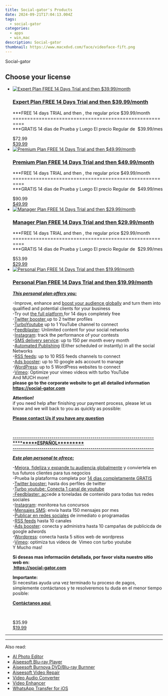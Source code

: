 ```yaml
---
title: Social-gator's Products
date: 2024-09-21T17:04:13.004Z
tags: 
  - social-gator
categories: 
  - apps
  - win,mac
description: Social-gator
thumbnail: https://www.macxdvd.com/face/videoface-fift.png
---
```


Social-gator

<!--__INIT__BEGIN__TAG__PRODUCTS__LIST__-->
<!--__INIT__END__TAG__PRODUCTS__LIST__-->

<!--__INIT__BEGIN__TAG__FEED_PRODUCTS__LIST__-->
## Choose your license

<div class="home-content-container">
  <ul class="home-article-list">
    <li class="home-article-item flex flex-row feedProduct">
      <div class="basis-1/3 lg:basis-1/4 xl:basis-1/5 relative flex justify-center items-center overflow-hidden">
                <a href="https://secure.2checkout.com/order/cart.php?PRODS=29329597&amp;QTY=1&amp;AFFILIATE=108875" class="w-24 h-24 md:w-28 md:h-28 lg:w-32 lg:h-32 xl:w-42 xl:h-42 max-w-24 max-h-24 md:max-w-28 md:max-h-28 lg:max-w-32 lg:max-h-32 xl:max-w-42 xl:max-h-42 -pt-2">
          <img src="https://thmb.techidaily.com/056b5dc5bf38553fc5e62980ac558058cdfef6fae043dca04e140a16eeec969f.jpg" alt="Expert Plan FREE 14 Days Trial and then $39.99/month" class="relative w-full h-full rounded-full object-cover dark:brightness-75 -mt-4 p-4">
        </a>
              </div>
      <div class="flex flex-col gap-5 px-7 pb-7 basis-2/3 lg:basis-3/4 xl:basis-4/5  pt-5">
        <h3 class="home-article-title"><a href="https://secure.2checkout.com/order/cart.php?PRODS=29329597&amp;QTY=1&amp;AFFILIATE=108875">Expert Plan FREE 14 Days Trial and then $39.99/month</a></h3>
        <div class="home-article-content markdown-body">
                  <html><head></head><body><p>***FREE 14 days TRIAL and then , the regular price $39.99/month<br>
=======================================================<br>
***GRATIS 14 dias de Prueba y Luego El precio Regular de&nbsp; $39.99/mes</p></body></html>                </div>
        <div class="flex flex-row feedProduct-Price">
          <div class="feedProduct-Price--Old">
            <span class="feedProduct-Price--Currency">$</span>72<span class="feedProduct-Price--Cents">.99</span>
          </div>
          <div class="">
            <a href="https://secure.2checkout.com/order/cart.php?PRODS=29329597&amp;QTY=1&amp;AFFILIATE=108875">
            <span class="feedProduct-Price--Currency">$</span>39<span class="feedProduct-Price--Cents">.99</span>
            </a>
          </div>
        </div>
      </div>
    </li>
    <li class="home-article-item flex flex-row feedProduct">
      <div class="basis-1/3 lg:basis-1/4 xl:basis-1/5 relative flex justify-center items-center overflow-hidden">
                <a href="https://secure.2checkout.com/order/cart.php?PRODS=29329729&amp;QTY=1&amp;AFFILIATE=108875" class="w-24 h-24 md:w-28 md:h-28 lg:w-32 lg:h-32 xl:w-42 xl:h-42 max-w-24 max-h-24 md:max-w-28 md:max-h-28 lg:max-w-32 lg:max-h-32 xl:max-w-42 xl:max-h-42 -pt-2">
          <img src="https://thmb.techidaily.com/056b5dc5bf38553fc5e62980ac558058cdfef6fae043dca04e140a16eeec969f.jpg" alt="Premium Plan FREE 14 Days Trial and then $49.99/month" class="relative w-full h-full rounded-full object-cover dark:brightness-75 -mt-4 p-4">
        </a>
              </div>
      <div class="flex flex-col gap-5 px-7 pb-7 basis-2/3 lg:basis-3/4 xl:basis-4/5  pt-5">
        <h3 class="home-article-title"><a href="https://secure.2checkout.com/order/cart.php?PRODS=29329729&amp;QTY=1&amp;AFFILIATE=108875">Premium Plan FREE 14 Days Trial and then $49.99/month</a></h3>
        <div class="home-article-content markdown-body">
                  <html><head></head><body><p>***FREE 14 days TRIAL and then , the regular price $49.99/month<br>
=======================================================<br>
***GRATIS 14 dias de Prueba y Luego El precio Regular de&nbsp; $49.99/mes</p></body></html>                </div>
        <div class="flex flex-row feedProduct-Price">
          <div class="feedProduct-Price--Old">
            <span class="feedProduct-Price--Currency">$</span>90<span class="feedProduct-Price--Cents">.99</span>
          </div>
          <div class="">
            <a href="https://secure.2checkout.com/order/cart.php?PRODS=29329729&amp;QTY=1&amp;AFFILIATE=108875">
            <span class="feedProduct-Price--Currency">$</span>49<span class="feedProduct-Price--Cents">.99</span>
            </a>
          </div>
        </div>
      </div>
    </li>
    <li class="home-article-item flex flex-row feedProduct">
      <div class="basis-1/3 lg:basis-1/4 xl:basis-1/5 relative flex justify-center items-center overflow-hidden">
                <a href="https://secure.2checkout.com/order/cart.php?PRODS=29329548&amp;QTY=1&amp;AFFILIATE=108875" class="w-24 h-24 md:w-28 md:h-28 lg:w-32 lg:h-32 xl:w-42 xl:h-42 max-w-24 max-h-24 md:max-w-28 md:max-h-28 lg:max-w-32 lg:max-h-32 xl:max-w-42 xl:max-h-42 -pt-2">
          <img src="https://thmb.techidaily.com/056b5dc5bf38553fc5e62980ac558058cdfef6fae043dca04e140a16eeec969f.jpg" alt="Manager Plan FREE 14 Days Trial and then $29.99/month" class="relative w-full h-full rounded-full object-cover dark:brightness-75 -mt-4 p-4">
        </a>
              </div>
      <div class="flex flex-col gap-5 px-7 pb-7 basis-2/3 lg:basis-3/4 xl:basis-4/5  pt-5">
        <h3 class="home-article-title"><a href="https://secure.2checkout.com/order/cart.php?PRODS=29329548&amp;QTY=1&amp;AFFILIATE=108875">Manager Plan FREE 14 Days Trial and then $29.99/month</a></h3>
        <div class="home-article-content markdown-body">
                  <html><head></head><body><p>***FREE 14 days TRIAL and then , the regular price $29.99/month<br>
=======================================================<br>
***GRATIS 14 dias de Prueba y Luego El precio Regular de&nbsp; $29.99/mes</p></body></html>                </div>
        <div class="flex flex-row feedProduct-Price">
          <div class="feedProduct-Price--Old">
            <span class="feedProduct-Price--Currency">$</span>53<span class="feedProduct-Price--Cents">.99</span>
          </div>
          <div class="">
            <a href="https://secure.2checkout.com/order/cart.php?PRODS=29329548&amp;QTY=1&amp;AFFILIATE=108875">
            <span class="feedProduct-Price--Currency">$</span>29<span class="feedProduct-Price--Cents">.99</span>
            </a>
          </div>
        </div>
      </div>
    </li>
    <li class="home-article-item flex flex-row feedProduct">
      <div class="basis-1/3 lg:basis-1/4 xl:basis-1/5 relative flex justify-center items-center overflow-hidden">
                <a href="https://secure.2checkout.com/order/cart.php?PRODS=29329475&amp;QTY=1&amp;AFFILIATE=108875" class="w-24 h-24 md:w-28 md:h-28 lg:w-32 lg:h-32 xl:w-42 xl:h-42 max-w-24 max-h-24 md:max-w-28 md:max-h-28 lg:max-w-32 lg:max-h-32 xl:max-w-42 xl:max-h-42 -pt-2">
          <img src="https://thmb.techidaily.com/056b5dc5bf38553fc5e62980ac558058cdfef6fae043dca04e140a16eeec969f.jpg" alt="Personal Plan FREE 14 Days Trial and then $19.99/month" class="relative w-full h-full rounded-full object-cover dark:brightness-75 -mt-4 p-4">
        </a>
              </div>
      <div class="flex flex-col gap-5 px-7 pb-7 basis-2/3 lg:basis-3/4 xl:basis-4/5  pt-5">
        <h3 class="home-article-title"><a href="https://secure.2checkout.com/order/cart.php?PRODS=29329475&amp;QTY=1&amp;AFFILIATE=108875">Personal Plan FREE 14 Days Trial and then $19.99/month</a></h3>
        <div class="home-article-content markdown-body">
                  <html><head></head><body><p><strong><u><em>This personal plan offers you:</em></u></strong></p>

<p>-Improve, enhance and <u>boost your audience globally</u> and turn them into qualified and potential clients for your business<br>
-Try out <u>the full platform </u>for 14 days completely free<br>
-<u>Twitter booster </u>up to 2 twitter profiles<br>
-<u>TurboYoutube</u> up to 1 YouTube channel to connect<br>
-<u>Feedblaster</u>: Unlimited content for your social networks<br>
-<u>Instagram</u>: track the performance of your contests<br>
-<u>SMS delivery service</u>: up to 150 per month every month<br>
-<u>Automated Publishing</u> (Either scheduled or instantly) in all the social Networks<br>
-<u>RSS feeds</u>: up to 10 RSS feeds channels to connect<br>
-<u>Ads booster</u>: up to 10 google ads account to manage<br>
-<u>WordPress</u>: up to 5 WordPress websites to connect<br>
-<u>Vimeo</u>: Optimize your vimeo videos with turbo YouTube<br>
And MUCH more!<br>
<strong>please go to the corporate website to get all detailed information</strong><br>
<strong><a href="https://social-gator.com" target="_blank">https://social-gator.com</a></strong></p>

<p><strong>Attention!</strong><br>
if&nbsp;you need help after finishing your payment process, please let us know and we will back to you as quickly as possible:&nbsp;</p>

<p><a href="https://ontechxpert.freshdesk.com/en/support/tickets/new" target="_blank"><strong>Please contact Us if you have any question</strong></a></p>

<p>&nbsp;</p>

<p><u><strong>---------------------------------------------------------------------<br>
*********ESPAÑOL*********<br>
---------------------------------------------------------------------</strong></u></p>

<p><u><em><strong>Este plan personal te ofrece:</strong></em></u></p>

<p>-<u>Mejora, fideliza y expande tu audiencia globalmente</u> y conviertela en tus futuros clientes para tus negocios<br>
-Prueba la plataforma completa por <u>14 dias completamente GRATIS</u><br>
-<u>Twitter booster:</u> hasta dos perfiles de twitter<br>
-<u>Turbo youtube: Conecta 1 canal de youtube<br>
-Feedblaster: ac</u>cede a toneladas de contenido para todas tus redes sociales<br>
-<u>Instagram</u>: monitorea tus concursos<br>
-<u>Mensajes SMS</u>: envía hasta 150 mensajes por mes<br>
-<u>Publicar en redes sociales</u> de inmediato o programadas<br>
-<u>RSS feeds</u> hasta 10 canales<br>
-<u>Ads booster</u>: conecta y administra hasta 10 campañas de publicicda de google adwords<br>
-<u>Wordpress</u>: conecta hasta 5 sitios web de wordpress<br>
-<u>Vimeo</u>: optimiza tus videos de&nbsp; Vimeo con turbo youtube<br>
Y Mucho mas!</p>

<p><strong>Si deseas mas información detallada, por favor visita nuestro sitio web en:</strong><br>
<a href="https://social-gator.com" target="_blank"><strong>&nbsp;https://social-gator.com</strong></a></p>

<p><strong>Importante:</strong><br>
Si necesitas ayuda una vez terminado tu proceso de pagos, simplemente contáctanos y te resolveremos tu duda en el menor tiempo posible:</p>

<p><a href="https://ontechxpert.freshdesk.com/es/support/tickets/new" target="_blank"><strong>Contáctanos aqui&nbsp;</strong></a></p>

<p>&nbsp;</p></body></html>                </div>
        <div class="flex flex-row feedProduct-Price">
          <div class="feedProduct-Price--Old">
            <span class="feedProduct-Price--Currency">$</span>35<span class="feedProduct-Price--Cents">.99</span>
          </div>
          <div class="">
            <a href="https://secure.2checkout.com/order/cart.php?PRODS=29329475&amp;QTY=1&amp;AFFILIATE=108875">
            <span class="feedProduct-Price--Currency">$</span>19<span class="feedProduct-Price--Cents">.99</span>
            </a>
          </div>
        </div>
      </div>
    </li>
  </ul>
</div>

<hr><!--__INIT__END__TAG__FEED_PRODUCTS__LIST__-->

<hr>

<ins class="adsbygoogle"
      style="display:block"
      data-ad-client="ca-pub-7571918770474297"
      data-ad-slot="8358498916"
      data-ad-format="auto"
      data-full-width-responsive="true"></ins>

<span class="atpl-alsoreadstyle">Also read:</span>
<div><ul>
<li><a href="https://tools.techidaily.com/aiseesoft/ai-photo-editor/"><u>AI Photo Editor</u></a></li>
<li><a href="https://tools.techidaily.com/aiseesoft/blu-ray-player/"><u>Aiseesoft Blu-ray Player</u></a></li>
<li><a href="https://tools.techidaily.com/aiseesoft/burnova/"><u>Aiseesoft Burnova DVD/Blu-ray Burnner</u></a></li>
<li><a href="https://tools.techidaily.com/aiseesoft/video-repair/"><u>Aiseesoft Video Repair</u></a></li>
<li><a href="https://tools.techidaily.com/aiseesoft/audio-converter/"><u>Video Audio Converter</u></a></li>
<li><a href="https://tools.techidaily.com/aiseesoft/video-enhancer/"><u>Video Enhancer</u></a></li>
<li><a href="https://tools.techidaily.com/aiseesoft/whatsapp-transfer-for-ios/"><u>WhatsApp Transfer for iOS</u></a></li>
</ul></div>


